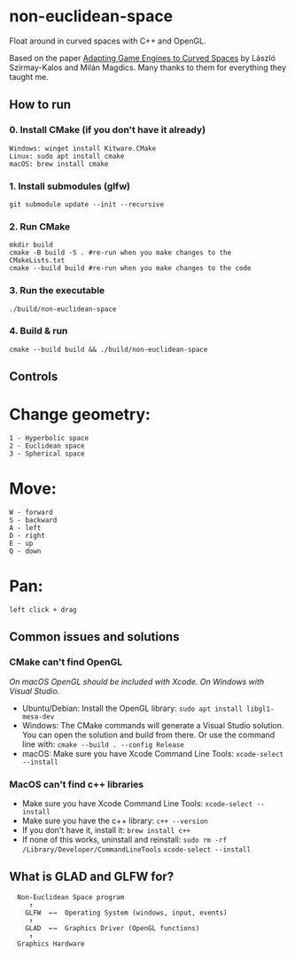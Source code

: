 # non-euclidean-space

Float around in curved spaces with C++ and OpenGL.

Based on the paper [Adapting Game Engines to Curved Spaces](https://link.springer.com/article/10.1007/s00371-021-02303-2) by László Szirmay-Kalos and Milán Magdics. Many thanks to them for everything they taught me.

## How to run

### 0. Install CMake (if you don't have it already)

    Windows: winget install Kitware.CMake
    Linux: sudo apt install cmake
    macOS: brew install cmake

### 1. Install submodules (glfw)

    git submodule update --init --recursive


### 2. Run CMake

    mkdir build
    cmake -B build -S . #re-run when you make changes to the CMakeLists.txt
    cmake --build build #re-run when you make changes to the code


### 3. Run the executable

    ./build/non-euclidean-space

### 4. Build & run

    cmake --build build && ./build/non-euclidean-space


## Controls
# Change geometry:
    1 - Hyperbolic space
    2 - Euclidean space
    3 - Spherical space
# Move:
    W - forward
    S - backward
    A - left
    D - right
    E - up
    Q - down
# Pan:
    left click + drag

## Common issues and solutions

### CMake can't find OpenGL

_On macOS OpenGL should be included with Xcode. On Windows with Visual Studio._ 
- Ubuntu/Debian:
    Install the OpenGL library:
    `sudo apt install libgl1-mesa-dev`
- Windows:
    The CMake commands will generate a Visual Studio solution. You can open the solution and build from there.
    Or use the command line with:
    `cmake --build . --config Release`
- macOS:
    Make sure you have Xcode Command Line Tools:
    `xcode-select --install`

### MacOS can't find c++ libraries
- Make sure you have Xcode Command Line Tools:
    `xcode-select --install`
- Make sure you have the c++ library:
    `c++ --version`
- If you don't have it, install it:
    `brew install c++`
- If none of this works, uninstall and reinstall:
    `sudo rm -rf /Library/Developer/CommandLineTools`
    `xcode-select --install`



## What is GLAD and GLFW for?

```
  Non-Euclidean Space program
     ↑
    GLFW  ←→  Operating System (windows, input, events)
     ↑
    GLAD  ←→  Graphics Driver (OpenGL functions)
     ↑
  Graphics Hardware
```
